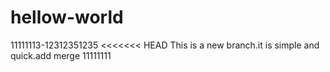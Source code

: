 # hellow-world
11111113-12312351235
<<<<<<< HEAD
This is a new branch.it is simple and quick.add merge
11111111
